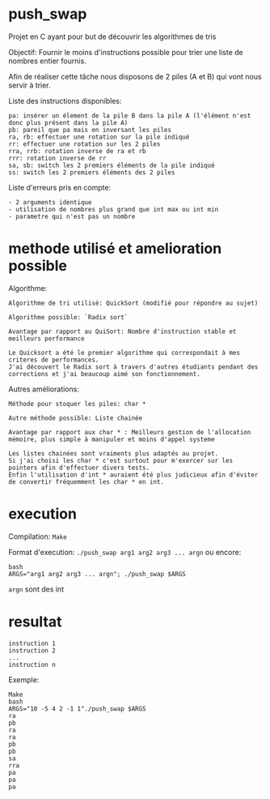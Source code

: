 # push_swap

Projet en C ayant pour but de découvrir les algorithmes de tris

Objectif: Fournir le moins d'instructions possible pour trier une liste de nombres entier fournis.

Afin de réaliser cette tâche nous disposons de 2 piles (A et B) qui vont nous servir à trier.

Liste des instructions disponibles:

```
pa: insérer un élement de la pile B dans la pile A (l'élément n'est donc plus présent dans la pile A)
pb: pareil que pa mais en inversant les piles
ra, rb: effectuer une rotation sur la pile indiqué
rr: effectuer une rotation sur les 2 piles
rra, rrb: rotation inverse de ra et rb
rrr: rotation inverse de rr
sa, sb: switch les 2 premiers éléments de la pile indiqué
ss: switch les 2 premiers éléments des 2 piles
```

 Liste d'erreurs pris en compte:
```
- 2 arguments identique
- utilisation de nombres plus grand que int max ou int min
- parametre qui n'est pas un nombre
```

# methode utilisé et amelioration possible

Algorithme: 
```
Algorithme de tri utilisé: QuickSort (modifié pour répondre au sujet)

Algorithme possible: `Radix sort`

Avantage par rapport au QuiSort: Nombre d'instruction stable et meilleurs performance

Le Quicksort a été le premier algorithme qui correspondait à mes criteres de performances.
J'ai découvert le Radix sort à travers d'autres étudiants pendant des corrections et j'ai beaucoup aimé son fonctionnement.
```

Autres améliorations:
```
Méthode pour stoquer les piles: char *

Autre méthode possible: Liste chainée

Avantage par rapport aux char * : Meilleurs gestion de l'allocation mémoire, plus simple à manipuler et moins d'appel systeme

Les listes chainées sont vraiments plus adaptés au projet.
Si j'ai choisi les char * c'est surtout pour m'exercer sur les pointers afin d'effectuer divers tests.
Enfin l'utilisation d'int * auraient été plus judicieux afin d'éviter de convertir fréquemment les char * en int.
```

# execution

Compilation: `Make`

Format d'execution: `./push_swap arg1 arg2 arg3 ... argn` ou encore:
```
bash
ARGS="arg1 arg2 arg3 ... argn"; ./push_swap $ARGS
```
`argn` sont des int 

# resultat

```
instruction 1
instruction 2
...
instruction n
```

Exemple:

```
Make
bash
ARGS="10 -5 4 2 -1 1"./push_swap $ARGS
ra
pb
ra
ra
pb
pb
sa
rra
pa
pa
pa
```
